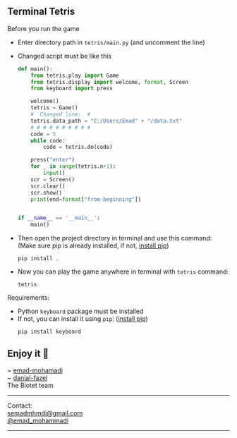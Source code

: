 ## Terminal Tetris


Before you run the game
- Enter directory path in `tetris/main.py` (and uncomment the line)
- Changed script must be like this
  
  ```Python
  def main():
      from tetris.play import Game
      from tetris.display import welcome, format, Screen
      from keyboard import press

      welcome()
      tetris = Game()
      #  Changed line:  #
      tetris.data_path = "C:/Users/Emad" + "/data.txt"
      # # # # # # # # # #
      code = 5
      while code:
          code = tetris.do(code)

      press("enter")
      for _ in range(tetris.n+1):
          input()
      scr = Screen()
      scr.clear()
      scr.show()
      print(end=format["from-beginning"])


  if __name__ == '__main__':
      main()

- Then open the project directory in terminal and use this command: (Make sure pip is already installed, if not, [install pip](https://pip.pypa.io/en/stable/installation/))
  ```console
  pip install .
  ```
- Now you can play the game anywhere in terminal with `tetris` command:
  ```console
  tetris
  ```



Requirements:
- Python `keyboard` package must be installed
- If not, you can install it using `pip`: ([install pip](https://pip.pypa.io/en/stable/installation/))
  ```console
  pip install keyboard
  ```



Enjoy it 🍵
----

~ [emad-mohamadi](https://github.com/emad-mohamadi)\
~ [danial-fazel](https://github.com/danial-fazel)\
The Biotet team

----
Contact:\
semadmhmdi@gmail.com \
[@emad_mohammadi](https://t.me/emad_mohammadi)

----
       
